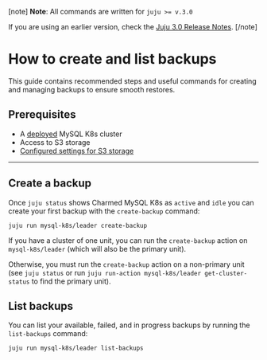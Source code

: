 [note]
**Note**: All commands are written for `juju >= v.3.0`

If you are using an earlier version, check the [Juju 3.0 Release Notes](https://juju.is/docs/juju/roadmap#heading--juju-3-0-0---22-oct-2022).
[/note]

# How to create and list backups

This guide contains recommended steps and useful commands for creating and managing backups to ensure smooth restores.

## Prerequisites
* A [deployed](/t/9659) MySQL K8s cluster
* Access to S3 storage
* [Configured settings for S3 storage](/t/9651)

---

## Create a backup

Once `juju status` shows Charmed MySQL K8s as `active` and `idle` you can create your first backup with the `create-backup` command:
```shell
juju run mysql-k8s/leader create-backup
```

If you have a cluster of one unit, you can run the `create-backup` action on `mysql-k8s/leader` (which will also be the primary unit). 

Otherwise, you must run the `create-backup` action on a non-primary unit (see `juju status` or run `juju run-action mysql-k8s/leader get-cluster-status` to find the primary unit).

## List backups

You can list your available, failed, and in progress backups by running the `list-backups` command:
```shell
juju run mysql-k8s/leader list-backups
```